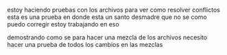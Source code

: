 estoy haciendo pruebas con los archivos
para ver como resolver conflictos
esta es una prueba
en donde esta un santo desmadre que no se como puedo corregir
estoy trabajando en eso

demostrando como se para hacer una mezcla de los archivos
necesito hacer una prueba de todos los cambios en las mezclas
